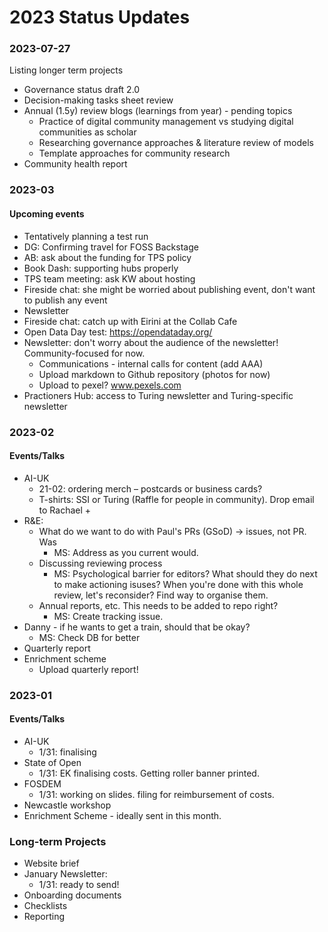 # 2023 Status Updates

### 2023-07-27
Listing longer term projects
- Governance status draft 2.0
- Decision-making tasks sheet review
- Annual (1.5y) review blogs (learnings from year) - pending topics
  - Practice of digital community management vs studying digital communities as scholar
  - Researching governance approaches & literature review of models
  - Template approaches for community research 
- Community health report

### 2023-03

#### Upcoming events
- Tentatively planning a test run
- DG: Confirming travel for FOSS Backstage
- AB: ask about the funding for TPS policy
- Book Dash: supporting hubs properly
- TPS team meeting: ask KW about hosting 
- Fireside chat: she might be worried about publishing event, don't want to publish any event
- Newsletter
- Fireside chat: catch up with Eirini at the Collab Cafe
- Open Data Day test: https://opendataday.org/
- Newsletter: don't worry about the audience of the newsletter! Community-focused for now.
  - Communications - internal calls for content (add AAA)
  - Upload markdown to Github repository (photos for now)
  - Upload to pexel? www.pexels.com 
- Practioners Hub: access to Turing newsletter and Turing-specific newsletter

### 2023-02
#### Events/Talks
- AI-UK
  - 21-02: ordering merch – postcards or business cards?
  - T-shirts: SSI or Turing (Raffle for people in community). Drop email to Rachael + 
- R&E:
  - What do we want to do with Paul's PRs (GSoD) -> issues, not PR. Was
    - MS: Address as you current would.
  - Discussing reviewing process
    - MS: Psychological barrier for editors? What should they do next to make actioning isuses? When you're done with this whole review, let's reconsider? Find way to organise them. 
  - Annual reports, etc. This needs to be added to repo right?
    - MS: Create tracking issue. 
- Danny - if he wants to get a train, should that be okay?
  - MS: Check DB for better 
- Quarterly report
- Enrichment scheme
  - Upload quarterly report! 

### 2023-01
#### Events/Talks
- AI-UK
  - 1/31: finalising
- State of Open
  - 1/31: EK finalising costs. Getting roller banner printed.
- FOSDEM
  - 1/31: working on slides. filing for reimbursement of costs.
- Newcastle workshop
- Enrichment Scheme - ideally sent in this month.

### Long-term Projects
- Website brief
- January Newsletter:
  - 1/31: ready to send!
- Onboarding documents
- Checklists
- Reporting
